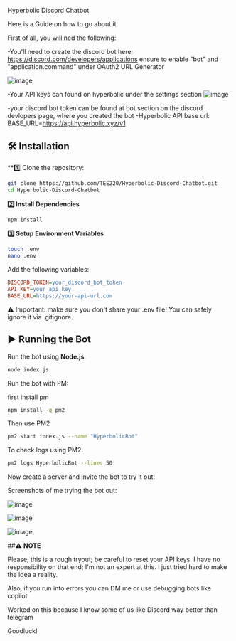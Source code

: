 Hyperbolic Discord Chatbot 


Here is a Guide on how to go about it 


First of all, you will ned the following:

-You'll need to create the discord bot here; https://discord.com/developers/applications
ensure to enable "bot" and "application.command" under OAuth2 URL Generator

![image](https://github.com/user-attachments/assets/d1d19a8a-c947-4710-a755-73628e7d1e3a)


-Your API keys can found on hyperbolic under the settings section
![image](https://github.com/user-attachments/assets/4fedebc0-4bb6-4195-a92b-a2967b4c2867)

-your discord bot token can be found at bot section on the discord devlopers page, where you created the bot 
-Hyperbolic API base url: BASE_URL=https://api.hyperbolic.xyz/v1


## 🛠 Installation  


**1️⃣ Clone the repository: 

``` bash
git clone https://github.com/TEE220/Hyperbolic-Discord-Chatbot.git
cd Hyperbolic-Discord-Chatbot
```


**2️⃣ Install Dependencies**

```bash
npm install
```

**3️⃣ Setup Environment Variables**

```bash
touch .env
nano .env
```

Add the following variables:

```ini
DISCORD_TOKEN=your_discord_bot_token
API_KEY=your_api_key
BASE_URL=https://your-api-url.com
```

⚠️ Important: make sure you don't share your .env file!
You can safely ignore it via .gitignore.


## ▶️ Running the Bot

Run the bot using **Node.js**:
```bash
node index.js
```

Run the bot with PM:

first install pm

```bash
npm install -g pm2
```

Then use PM2 

```bash
pm2 start index.js --name "HyperbolicBot"
```

To check logs using PM2:

```bash
pm2 logs HyperbolicBot --lines 50
```

Now create a server and invite the bot to try it out!

Screenshots of me trying the bot out:
 
![image](https://github.com/user-attachments/assets/94c8c215-8ef4-4156-8b08-ae68e1ffa9d3)

![image](https://github.com/user-attachments/assets/2473f823-b219-42e5-ae7c-722fc421ea4c)

![image](https://github.com/user-attachments/assets/cd427d95-544c-4d03-95b5-faf1ab0eeb53)


##⚠️ **NOTE**

Please, this is a rough tryout; be careful to reset your API keys. 
I have no responsibility on that end; I'm not an expert at this.
I just tried hard to make the idea a reality.

Also, if you run into errors you can DM me or use debugging bots like copilot


Worked on this because I know some of us like Discord way better than telegram

Goodluck!
